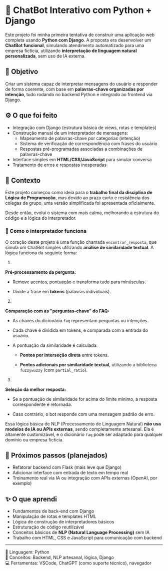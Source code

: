 # 💬 ChatBot Interativo com Python + Django

Este projeto foi minha primeira tentativa de construir uma aplicação web completa usando **Python com Django**. A proposta era desenvolver um **ChatBot funcional**, simulando atendimento automatizado para uma empresa fictícia, utilizando **interpretação de linguagem natural personalizada**, sem uso de IA externa.

## 🎯 Objetivo

Criar um sistema capaz de interpretar mensagens do usuário e responder de forma coerente, com base em **palavras-chave organizadas por intenção**, tudo rodando no backend Python e integrado ao frontend via Django.

## ⚙️ O que foi feito

- Integração com Django (estrutura básica de views, rotas e templates)
- Construção manual de um interpretador de mensagens:
  - Mapeamento de palavras-chave por categorias (intenção)
  - Sistema de verificação de correspondência com frases do usuário
  - Respostas pré-programadas associadas a combinações de palavras-chave
- Interface simples em **HTML/CSS/JavaScript** para simular conversa
- Tratamento de erros e respostas inesperadas

## 📌 Contexto

Este projeto começou como ideia para o **trabalho final da disciplina de Lógica de Programação**, mas devido ao prazo curto e resistência dos colegas de grupo, uma versão simplificada foi apresentada oficialmente.

Desde então, evoluí o sistema com mais calma, melhorando a estrutura do código e a lógica do interpretador.


### 🧠 Como o interpretador funciona
 
O coração deste projeto é uma função chamada `encontrar_resposta`, que simula um ChatBot simples utilizando **análise de similaridade textual**. A lógica funciona da seguinte forma:
 
1.  
**Pré-processamento da pergunta:**
 
  - Remove acentos, pontuação e transforma tudo para minúsculas.
 
  - Divide a frase em **tokens** (palavras individuais).
 
 
2.  
**Comparação com as "perguntas-chave" do FAQ:**
 
  - As chaves do dicionário `faq` representam perguntas ou intenções.
 
  - Cada chave é dividida em tokens, e comparada com a entrada do usuário.
 
  - A pontuação da similaridade é calculada: 
 
    - **Pontos por interseção direta** entre tokens.
 
    - **Pontos adicionais por similaridade textual**, utilizando a biblioteca `fuzzywuzzy` (com `partial_ratio`).
 
 
3.  
**Seleção da melhor resposta:**
 
  - Se a pontuação de similaridade for acima do limite mínimo, a resposta correspondente é retornada.
 
  - Caso contrário, o bot responde com uma mensagem padrão de erro.

 
Essa lógica básica de NLP (Processamento de Linguagem Natural) **não usa modelos de IA ou APIs externas**, sendo completamente artesanal. Ela é altamente customizável, e o dicionário `faq` pode ser adaptado para qualquer domínio ou empresa fictícia.
  

## 🚧 Próximos passos (planejados)

- Refatorar backend com Flask (mais leve que Django)
- Adicionar interface com entrada de texto em tempo real
- Treinamento real via IA ou integração com APIs externas (OpenAI, por exemplo)

## ✨ O que aprendi

- Fundamentos de back-end com Django
- Manipulação de rotas e templates HTML
- Lógica de construção de interpretadores básicos
- Estruturação de código reutilizável
- Conceitos básicos de **NLP (Natural Language Processing)** sem IA
- Trabalho com HTML, CSS e JavaScript para comunicação com backend

---

📂 Linguagem: Python  
🧠 Conceitos: Backend, NLP artesanal, lógica, Django  
💻 Ferramentas: VSCode, ChatGPT (como suporte técnico), navegador
